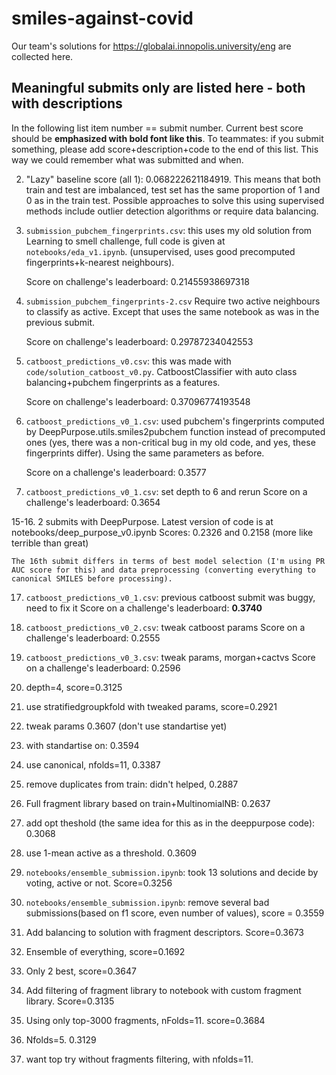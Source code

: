 # smiles-against-covid

Our team's solutions for https://globalai.innopolis.university/eng are collected here.

## Meaningful submits only are listed here - both with descriptions

In the following list item number == submit number. Current best score should be **emphasized with bold font like this**. To teammates: if you submit something, please add score+description+code to the end of this list. This way we could remember what was submitted and when.

2. "Lazy" baseline score (all 1): 0.068222621184919. This means that both train and test are imbalanced, test set has the same proportion of 1 and 0 as in the train test. Possible approaches to solve this using supervised methods include outlier detection algorithms or require data balancing.

4. `submission_pubchem_fingerprints.csv`: this uses my old solution from Learning to smell challenge, full code is given at `notebooks/eda_v1.ipynb`. (unsupervised, uses good precomputed fingerprints+k-nearest neighbours).

    Score on challenge's leaderboard: 0.21455938697318

5. `submission_pubchem_fingerprints-2.csv` Require two active neighbours to classify as active. Except that uses the same notebook as was in the previous submit.

   Score on challenge's leaderboard: 0.29787234042553

6. `catboost_predictions_v0.csv`: this was made with `code/solution_catboost_v0.py`. CatboostClassifier with auto class balancing+pubchem fingerprints as a features.

    Score on challenge's leaderboard: 0.37096774193548

13. `catboost_predictions_v0_1.csv`: used pubchem's fingerprints computed by DeepPurpose.utils.smiles2pubchem function instead of precomputed ones (yes, there was a non-critical bug in my old code, and yes, these fingerprints differ). Using the same parameters as before.

    Score on a challenge's leaderboard: 0.3577

14. `catboost_predictions_v0_1.csv`: set depth to 6 and rerun
    Score on a challenge's leaderboard: 0.3654

15-16. 2 submits with DeepPurpose. Latest version of code is at notebooks/deep_purpose_v0.ipynb
    Scores: 0.2326 and 0.2158 (more like terrible than great)

    The 16th submit differs in terms of best model selection (I'm using PR AUC score for this) and data preprocessing (converting everything to canonical SMILES before processing).

17. `catboost_predictions_v0_1.csv`: previous catboost submit was buggy, need to fix it
    Score on a challenge's leaderboard: **0.3740**

18. `catboost_predictions_v0_2.csv`: tweak catboost params
    Score on a challenge's leaderboard: 0.2555

19. `catboost_predictions_v0_3.csv`: tweak params, morgan+cactvs
    Score on a challenge's leaderboard: 0.2596

20. depth=4, score=0.3125

21. use stratifiedgroupkfold with tweaked params, score=0.2921

22. tweak params 0.3607 (don't use standartise yet)

23. with standartise on: 0.3594

24. use canonical, nfolds=11, 0.3387

25. remove duplicates from train: didn't helped, 0.2887

26. Full fragment library based on train+MultinomialNB: 0.2637

27. add opt theshold (the same idea for this as in the deeppurpose code): 0.3068

28. use 1-mean active as a threshold. 0.3609

29. `notebooks/ensemble_submission.ipynb`: took 13 solutions and decide by voting, active or not. Score=0.3256

30. `notebooks/ensemble_submission.ipynb`: remove several bad submissions(based on f1 score, even number of values), score = 0.3559

31. Add balancing to solution with fragment descriptors. Score=0.3673

32. Ensemble of everything, score=0.1692

33. Only 2 best, score=0.3647

34. Add filtering of fragment library to notebook with custom fragment library. Score=0.3135

35. Using only top-3000 fragments, nFolds=11. score=0.3684

36. Nfolds=5. 0.3129

37. want top try without fragments filtering, with nfolds=11.